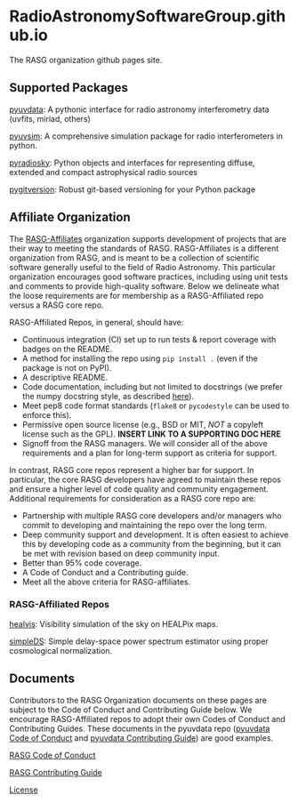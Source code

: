 # RadioAstronomySoftwareGroup.github.io
The RASG organization github pages site.

## Supported Packages

[pyuvdata](https://github.com/RadioAstronomySoftwareGroup/pyuvdata):
A pythonic interface for radio astronomy interferometry data (uvfits, miriad, others)

[pyuvsim](https://github.com/RadioAstronomySoftwareGroup/pyuvsim):
A comprehensive simulation package for radio interferometers in python.

[pyradiosky](https://github.com/RadioAstronomySoftwareGroup/pyradiosky):
Python objects and interfaces for representing diffuse, extended and compact astrophysical radio sources

[pygitversion](https://github.com/RadioAstronomySoftwareGroup/pygitversion):
Robust git-based versioning for your Python package

## Affiliate Organization
The [RASG-Affiliates](https://github.com/rasg-affiliates) organization supports
development of projects that are their way to meeting the standards of RASG. RASG-Affiliates is a different organization from RASG, and is meant to be a collection of scientific software generally useful to the field of Radio Astronomy. This particular organization encourages good software practices, including using unit tests and comments to provide high-quality software. Below we delineate what the loose requirements are for membership as a RASG-Affiliated repo versus a RASG core repo.

RASG-Affiliated Repos, in general, should have:

- Continuous integration (CI) set up to run tests & report coverage with badges on the README.
- A method for installing the repo using `pip install .` (even if the package is not on PyPI).
- A descriptive README.
- Code documentation, including but not limited to docstrings (we prefer the numpy docstring style, as described [here](https://numpydoc.readthedocs.io/en/latest/format.html)).
- Meet pep8 code format standards (`flake8` or `pycodestyle` can be used to enforce this).
- Permissive open source license (e.g., BSD or MIT, _NOT_ a copyleft license such as the GPL). **INSERT LINK TO A SUPPORTING DOC HERE**
- Signoff from the RASG managers. We will consider all of the above requirements and a plan for long-term support as criteria for support.


In contrast, RASG core repos represent a higher bar for support. In particular, the core RASG developers have agreed to maintain these repos and ensure a higher level of code quality and community engagement. Additional requirements for consideration as a RASG core repo are:

- Partnership with multiple RASG core developers and/or managers who commit to developing and maintaining the repo over the long term.
- Deep community support and development. It is often easiest to achieve this by developing code as a community from the beginning, but it can be met with revision based on deep community input.
- Better than 95% code coverage.
- A Code of Conduct and a Contributing guide.
- Meet all the above criteria for RASG-affiliates.

### RASG-Affiliated Repos

[healvis](https://github.com/rasg-affiliates/healvis):
Visibility simulation of the sky on HEALPix maps.

[simpleDS](https://github.com/rasg-affiliates/simpleDS):
Simple delay-space power spectrum estimator using proper cosmological normalization.

## Documents
Contributors to the RASG Organization documents on these pages are subject to the Code of Conduct and Contributing Guide below. We encourage RASG-Affiliated repos to adopt their own Codes of Conduct and Contributing Guides. These documents in the pyuvdata repo ([pyuvdata Code of Conduct](https://github.com/RadioAstronomySoftwareGroup/pyuvdata/blob/master/CODE_OF_CONDUCT.md) and [pyuvdata Contributing Guide](https://github.com/RadioAstronomySoftwareGroup/pyuvdata/blob/master/.github/CONTRIBUTING.md)) are good examples.

[RASG Code of Conduct](CODE_OF_CONDUCT.md)

[RASG Contributing Guide](CONTRIBUTING.md)

[License](LICENSE.md)
